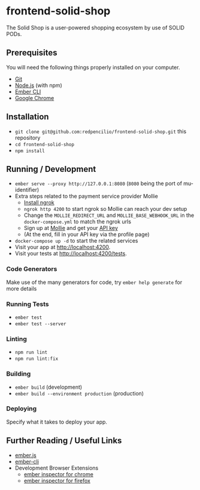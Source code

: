# frontend-solid-shop

The Solid Shop is a user-powered shopping ecosystem by use of SOLID PODs.

## Prerequisites

You will need the following things properly installed on your computer.

* [Git](https://git-scm.com/)
* [Node.js](https://nodejs.org/) (with npm)
* [Ember CLI](https://cli.emberjs.com/release/)
* [Google Chrome](https://google.com/chrome/)

## Installation

* `git clone git@github.com:redpencilio/frontend-solid-shop.git` this repository
* `cd frontend-solid-shop`
* `npm install`

## Running / Development

* `ember serve --proxy http://127.0.0.1:8080` (`8080` being the port of mu-identifier)
* Extra steps related to the payment service provider Mollie
  * [Install ngrok](https://ngrok.com/download)
  * `ngrok http 4200` to start ngrok so Mollie can reach your dev setup
  * Change the `MOLLIE_REDIRECT_URL` and `MOLLIE_BASE_WEBHOOK_URL` in the `docker-compose.yml` to match the ngrok urls
  * Sign up at [Mollie](https://www.mollie.com/) and get your [API key](https://docs.mollie.com/overview/authentication)
  * (At the end, fill in your API key via the profile page)
* `docker-compose up -d` to start the related services
* Visit your app at [http://localhost:4200](http://localhost:4200).
* Visit your tests at [http://localhost:4200/tests](http://localhost:4200/tests).

### Code Generators

Make use of the many generators for code, try `ember help generate` for more details

### Running Tests

* `ember test`
* `ember test --server`

### Linting

* `npm run lint`
* `npm run lint:fix`

### Building

* `ember build` (development)
* `ember build --environment production` (production)

### Deploying

Specify what it takes to deploy your app.

## Further Reading / Useful Links

* [ember.js](https://emberjs.com/)
* [ember-cli](https://cli.emberjs.com/release/)
* Development Browser Extensions
  * [ember inspector for chrome](https://chrome.google.com/webstore/detail/ember-inspector/bmdblncegkenkacieihfhpjfppoconhi)
  * [ember inspector for firefox](https://addons.mozilla.org/en-US/firefox/addon/ember-inspector/)
